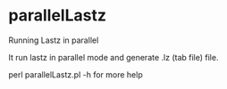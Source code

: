 # parallelLastz
Running Lastz in parallel

It run lastz in parallel mode and generate <chr>.lz (tab file) file.

perl parallelLastz.pl -h for more help
